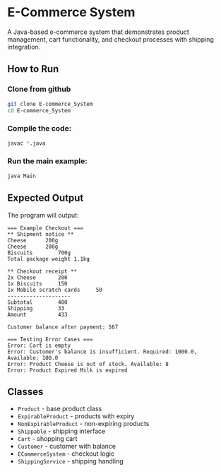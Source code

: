 # E-Commerce System

A Java-based e-commerce system that demonstrates product management, cart functionality, and checkout processes with shipping integration.

## How to Run

### Clone from github
```bash 
git clone E-commerce_System
cd E-commerce_System
```

### Compile the code:
```bash
javac *.java
```

### Run the main example:
```bash
java Main
```

## Expected Output

The program will output:
```
=== Example Checkout ===
** Shipment notice **
Cheese		200g
Cheese		200g
Biscuits		700g
Total package weight 1.1kg

** Checkout receipt **
2x Cheese		200
1x Biscuits		150
1x Mobile scratch cards		50
--------------------
Subtotal		400
Shipping		33
Amount			433

Customer balance after payment: 567

=== Testing Error Cases ===
Error: Cart is empty
Error: Customer's balance is insufficient. Required: 1000.0, Available: 100.0
Error: Product Cheese is out of stock. Available: 8
Error: Product Expired Milk is expired
```

## Classes

- `Product` - base product class
- `ExpirableProduct` - products with expiry
- `NonExpirableProduct` - non-expiring products  
- `Shippable` - shipping interface
- `Cart` - shopping cart
- `Customer` - customer with balance
- `ECommerceSystem` - checkout logic
- `ShippingService` - shipping handling 